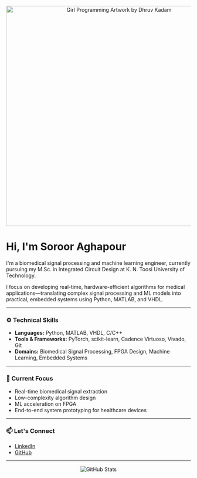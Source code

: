 <!-- Banner Image: ArtStation artwork by Dhruv Kadam -->
<p align="center">
  <img src="https://cdna.artstation.com/p/assets/images/images/011/731/183/large/dhruv-kadam-satyr.jpg" width="600" alt="Girl Programming Artwork by Dhruv Kadam" />
</p>

# Hi, I'm Soroor Aghapour

I'm a biomedical signal processing and machine learning engineer, currently pursuing my M.Sc. in Integrated Circuit Design at K. N. Toosi University of Technology.

I focus on developing real-time, hardware-efficient algorithms for medical applications—translating complex signal processing and ML models into practical, embedded systems using Python, MATLAB, and VHDL.

---

### ⚙️ Technical Skills

- **Languages:** Python, MATLAB, VHDL, C/C++
- **Tools & Frameworks:** PyTorch, scikit-learn, Cadence Virtuoso, Vivado, Git
- **Domains:** Biomedical Signal Processing, FPGA Design, Machine Learning, Embedded Systems

---

### 📌 Current Focus

- Real-time biomedical signal extraction  
- Low-complexity algorithm design  
- ML acceleration on FPGA  
- End-to-end system prototyping for healthcare devices

---

### 📫 Let's Connect

- [LinkedIn](https://www.linkedin.com/in/soroor-aghapoor)  
- [GitHub](https://github.com/soroor-ag)

---

<p align="center">
  <img src="https://github-readme-stats.vercel.app/api?username=soroor-ag&show_icons=true&theme=default" alt="GitHub Stats" />
</p>
